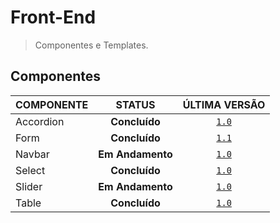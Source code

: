 # Front-End
> Componentes e Templates.

## Componentes

COMPONENTE | STATUS | ÚLTIMA VERSÃO
:------------- | :-------------: | :-------------:
Accordion | **Concluído** | [`1.0`](https://araquelos.github.io/accordion/accordion-1.0/accordion-1.0.html)
Form | **Concluído** | [`1.1`](https://araquelos.github.io/form/form-1.1/form-1.1.html)
Navbar | **Em Andamento** | [`1.0`](https://araquelos.github.io/navbar/navbar-1.0/navbar-1.0.html)
Select | **Concluído** | [`1.0`](https://araquelos.github.io/select/select-1.0/select-1.0.html)
Slider | **Em Andamento** | [`1.0`](https://araquelos.github.io/slider/slider-1.0/slider-1.0.html)
Table | **Concluído** | [`1.0`](https://araquelos.github.io/table/table-1.0/table-1.0.html)


